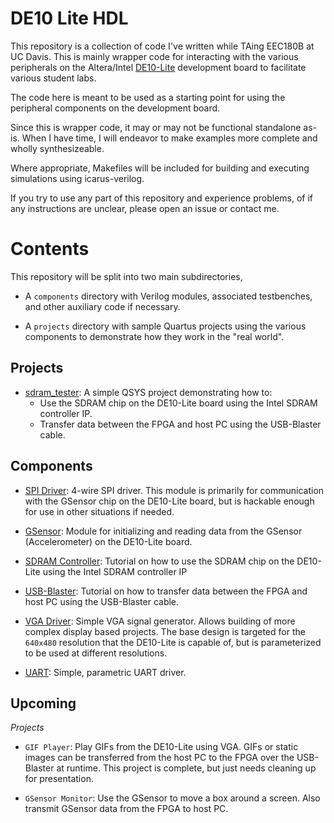 # DE10 Lite HDL

This repository is a collection of code I've written while TAing EEC180B at 
UC Davis. This is mainly wrapper code for interacting with the various 
peripherals on the Altera/Intel 
[DE10-Lite](http://www.terasic.com.tw/cgi-bin/page/archive.pl?No=1021)
development board to facilitate various student labs.

The code here is meant to be used as a starting point for using the peripheral
components on the development board.

Since this is wrapper code, it may or may not be functional standalone as-is.
When I have time, I will endeavor to make examples more complete and 
wholly synthesizeable. 

Where appropriate, Makefiles will be included for building and executing 
simulations using icarus-verilog.

If you try to use any part of this repository and experience problems,
of if any instructions are unclear, please open an issue or contact me.

# Contents

This repository will be split into two main subdirectories, 

* A `components` directory with Verilog modules, associated testbenches, and other
    auxiliary code if necessary.

* A `projects` directory with sample Quartus projects using the various 
    components to demonstrate how they work in the "real world".
    
## Projects

* [sdram_tester](https://github.com/hildebrandmw/de10lite-hdl/tree/master/projects/sdram_tester): 
   A simple QSYS project demonstrating how to:
   * Use the SDRAM chip on the DE10-Lite board using the Intel SDRAM controller IP.
   * Transfer data between the FPGA and host PC using the USB-Blaster cable.
   
## Components

* [SPI Driver](https://github.com/hildebrandmw/de10lite-hdl/tree/master/components/spi):
    4-wire SPI driver. This module is primarily for communication with the GSensor chip on the DE10-Lite
    board, but is hackable enough for use in other situations if needed.
    
* [GSensor](https://github.com/hildebrandmw/de10lite-hdl/tree/master/components/gsensor):
    Module for initializing and reading data from the GSensor (Accelerometer) on the DE10-Lite board.

* [SDRAM Controller](https://github.com/hildebrandmw/de10lite-hdl/tree/master/components/dram):
   Tutorial on how to use the SDRAM chip on the DE10-Lite using the Intel SDRAM controller IP
   
* [USB-Blaster](https://github.com/hildebrandmw/de10lite-hdl/tree/master/components/usb-blaster):
   Tutorial on how to transfer data between the FPGA and host PC using the USB-Blaster
   cable.
   
* [VGA Driver](https://github.com/hildebrandmw/de10lite-hdl/tree/master/components/vga):
   Simple VGA signal generator. Allows building of more complex display based projects. The base
   design is targeted for the `640x480` resolution that the DE10-Lite is capable of, but is
   parameterized to be used at different resolutions.
   
* [UART](https://github.com/hildebrandmw/de10lite-hdl/tree/master/components/uart):
    Simple, parametric UART driver.
   
## Upcoming

*Projects*

* `GIF Player`: Play GIFs from the DE10-Lite using VGA. GIFs or static images can be transferred
   from the host PC to the FPGA over the USB-Blaster at runtime. This project is complete,
   but just needs cleaning up for presentation.
   
* `GSensor Monitor`: Use the GSensor to move a box around a screen. Also transmit GSensor
   data from the FPGA to host PC.
